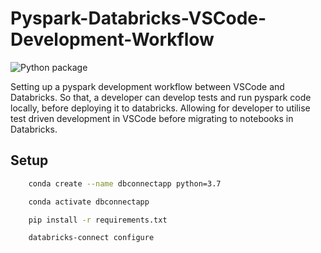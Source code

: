 # Pyspark-Databricks-VSCode-Development-Workflow

![Python package](https://github.com/magrathj/Pyspark-Databricks-VSCode-Development-Workflow/workflows/Python%20package/badge.svg)

Setting up a pyspark development workflow between VSCode and Databricks. So that, a developer can develop tests and run pyspark code locally, before deploying it to databricks. Allowing for developer to utilise test driven development in VSCode before migrating to notebooks in Databricks.  


## Setup

``` bash
    conda create --name dbconnectapp python=3.7
```

``` bash
    conda activate dbconnectapp 
```

``` bash
    pip install -r requirements.txt
```

``` bash
    databricks-connect configure
```

